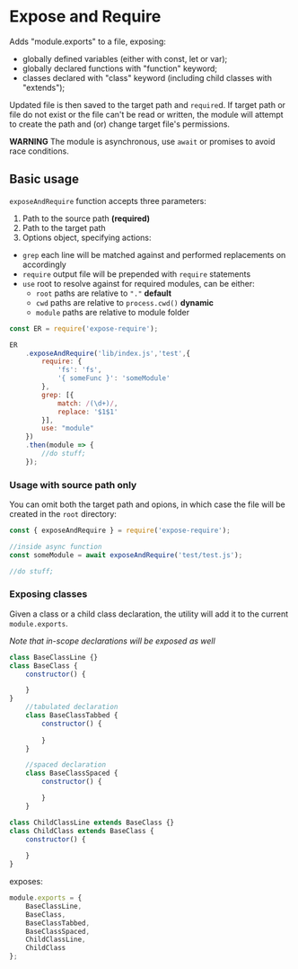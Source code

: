 # Expose and Require
Adds "module.exports" to a file, exposing:

- globally defined variables (either with const, let or var);
- globally declared functions with "function" keyword;
- classes declared with "class" keyword (including child classes with "extends");

Updated file is then saved to the target path and `require`d.
If target path or file do not exist or the file can't be read or 
written, the module will attempt to create the path and (or) change 
target file's permissions.

**WARNING** The module is asynchronous, use `await` or promises to avoid race conditions.

## Basic usage

`exposeAndRequire` function accepts three parameters:

1. Path to the source path **(required)**
2. Path to the target path
3. Options object, specifying actions:
  - `grep` each line will be matched against and performed replacements on accordingly
  - `require` output file will be prepended with `require` statements
  - `use` root to resolve against for required modules, can be either:
    - `root` paths are relative to `"."` **default**
    - `cwd` paths are relative to `process.cwd()` **dynamic**
    - `module` paths are relative to module folder

```node.js
const ER = require('expose-require');

ER
    .exposeAndRequire('lib/index.js','test',{
        require: {
            'fs': 'fs',
            '{ someFunc }': 'someModule'
        },
        grep: [{
            match: /(\d+)/,
            replace: '$1$1'
        }],
        use: "module"
    })
    .then(module => {
        //do stuff;
    });

```

### Usage with source path only

You can omit both the target path and opions, in which case the 
file will be created in the `root` directory:

````node.js
const { exposeAndRequire } = require('expose-require');

//inside async function
const someModule = await exposeAndRequire('test/test.js');

//do stuff;

````

### Exposing classes

Given a class or a child class declaration,
the utility will add it to the current `module.exports`.

*Note that in-scope declarations will be exposed as well*

```node.js
class BaseClassLine {}
class BaseClass {
    constructor() {

    }
}
    //tabulated declaration
	class BaseClassTabbed {
        constructor() {
            
        }
    }

    //spaced declaration
    class BaseClassSpaced {
        constructor() {

        }
    }

class ChildClassLine extends BaseClass {}
class ChildClass extends BaseClass {
    constructor() {
        
    }
}
```
exposes:
````node.js
module.exports = {
	BaseClassLine,
	BaseClass,
	BaseClassTabbed,
	BaseClassSpaced,
	ChildClassLine,
	ChildClass
};
````